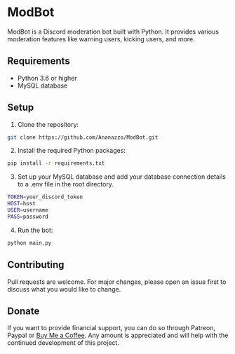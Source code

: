 # ModBot

ModBot is a Discord moderation bot built with Python. It provides various moderation features like warning users, kicking users, and more.

## Requirements

- Python 3.6 or higher
- MySQL database

## Setup

1. Clone the repository:

```sh
git clone https://github.com/Ananazzo/ModBot.git
```

2. Install the required Python packages:

```sh
pip install -r requirements.txt
```

3. Set up your MySQL database and add your database connection details to a .env file in the root directory.

```sh
TOKEN=your_discord_token
HOST=host
USER=username
PASS=password
```

4. Run the bot:

```sh
python main.py
```

## Contributing

Pull requests are welcome. For major changes, please open an issue first to discuss what you would like to change.

## Donate

If you want to provide financial support, you can do so through Patreon, Paypal or [Buy Me a Coffee](https://www.buymeacoffee.com/ananazzo). Any amount is appreciated and will help with the continued development of this project.
